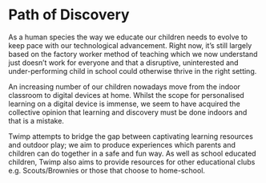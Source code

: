 # Path of Discovery

As a human species the way we educate our children needs to evolve to keep pace with our technological advancement. Right now, it’s still largely based on the factory worker method of teaching which we now understand just doesn’t work for everyone and that a disruptive, uninterested and under-performing child in school could otherwise thrive in the right setting.

An increasing number of our children nowadays move from the indoor classroom to digital devices at home. Whilst the scope for personalised learning on a digital device is immense, we seem to have acquired the collective opinion that learning and discovery must be done indoors and that is a mistake.

Twimp attempts to bridge the gap between captivating learning resources and outdoor play; we aim to produce experiences which parents and children can do together in a safe and fun way. As well as school educated children, Twimp also aims to provide resources for other educational clubs e.g. Scouts/Brownies or those that choose to home-school.
